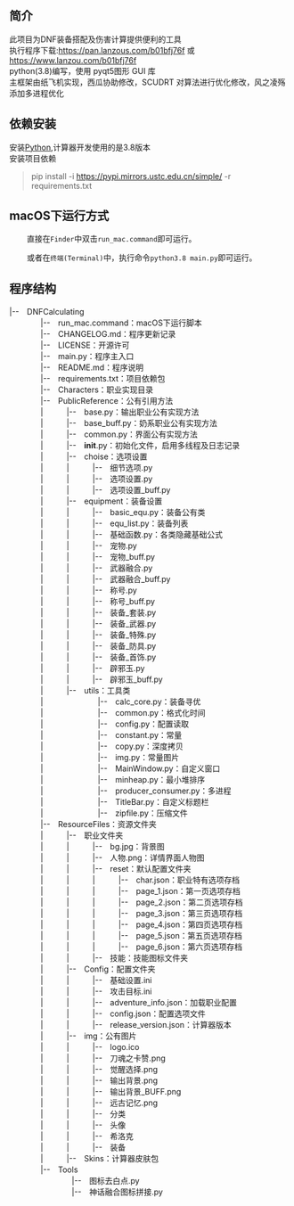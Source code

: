 ## 简介

此项目为DNF装备搭配及伤害计算提供便利的工具  
执行程序下载:https://pan.lanzous.com/b01bfj76f 或 https://www.lanzou.com/b01bfj76f  
python(3.8)编写，使用 pyqt5图形 GUI 库  
主框架由纸飞机实现，西瓜协助修改，SCUDRT 对算法进行优化修改，风之凌殇添加多进程优化  

## 依赖安装

安装[Python](https://www.python.org/),计算器开发使用的是3.8版本  
安装项目依赖  
> pip install -i https://pypi.mirrors.ustc.edu.cn/simple/ -r requirements.txt

<!-- ### 修改项目
* fork本项目
* 克隆(clone)你fork的项目到本地,如果clone速度太慢,可以在github.com后添加.cnpmjs.org,切换仓库,如
> 从  
> git clone https://github.com/wxh0402/DNFCalculating.git  
> 变成  
> git clone https://github.com.cnpmjs.org/wxh0402/DNFCalculating.git  
> 提示下载速度
* 新建分支并检出新分支,如
> git checkout -b ver0.1   -->

## macOS下运行方式

&#160; &#160; &#160; &#160; 直接在`Finder`中双击`run_mac.command`即可运行。

&#160; &#160; &#160; &#160; 或者在`终端(Terminal)`中，执行命令`python3.8 main.py`即可运行。


## 程序结构

|--　DNFCalculating  
　　　　|--　run_mac.command：macOS下运行脚本  
　　　　|--　CHANGELOG.md：程序更新记录  
　　　　|--　LICENSE：开源许可  
　　　　|--　main.py：程序主入口  
　　　　|--　README.md：程序说明  
　　　　|--　requirements.txt：项目依赖包  
　　　　|--　Characters：职业实现目录  
　　　　|--　PublicReference：公有引用方法  
　　　　|　　　|--　base.py：输出职业公有实现方法  
　　　　|　　　|--　base_buff.py：奶系职业公有实现方法  
　　　　|　　　|--　common.py：界面公有实现方法  
　　　　|　　　|--　__init__.py：初始化文件，启用多线程及日志记录  
　　　　|　　　|--　choise：选项设置  
　　　　|　　　|　　　|--　细节选项.py  
　　　　|　　　|　　　|--　选项设置.py  
　　　　|　　　|　　　|--　选项设置_buff.py  
　　　　|　　　|--　equipment：装备设置  
　　　　|　　　|　　　|--　basic_equ.py：装备公有类  
　　　　|　　　|　　　|--　equ_list.py：装备列表  
　　　　|　　　|　　　|--　基础函数.py：各类隐藏基础公式  
　　　　|　　　|　　　|--　宠物.py  
　　　　|　　　|　　　|--　宠物_buff.py  
　　　　|　　　|　　　|--　武器融合.py  
　　　　|　　　|　　　|--　武器融合_buff.py  
　　　　|　　　|　　　|--　称号.py  
　　　　|　　　|　　　|--　称号_buff.py  
　　　　|　　　|　　　|--　装备_套装.py  
　　　　|　　　|　　　|--　装备_武器.py  
　　　　|　　　|　　　|--　装备_特殊.py  
　　　　|　　　|　　　|--　装备_防具.py  
　　　　|　　　|　　　|--　装备_首饰.py  
　　　　|　　　|　　　|--　辟邪玉.py  
　　　　|　　　|　　　|--　辟邪玉_buff.py  
　　　　|　　　|--　utils：工具类  
　　　　|　　　　　　　|--　calc_core.py：装备寻优  
　　　　|　　　　　　　|--　common.py：格式化时间  
　　　　|　　　　　　　|--　config.py：配置读取  
　　　　|　　　　　　　|--　constant.py：常量  
　　　　|　　　　　　　|--　copy.py：深度拷贝  
　　　　|　　　　　　　|--　img.py：常量图片  
　　　　|　　　　　　　|--　MainWindow.py：自定义窗口  
　　　　|　　　　　　　|--　minheap.py：最小堆排序  
　　　　|　　　　　　　|--　producer_consumer.py：多进程  
　　　　|　　　　　　　|--　TitleBar.py：自定义标题栏  
　　　　|　　　　　　　|--　zipfile.py：压缩文件  
　　　　|--　ResourceFiles：资源文件夹  
　　　　|　　　|--　职业文件夹  
　　　　|　　　|　　　|--　bg.jpg：背景图  
　　　　|　　　|　　　|--　人物.png：详情界面人物图  
　　　　|　　　|　　　|--　reset：默认配置文件夹  
　　　　|　　　|　　　|　　　|--　char.json：职业特有选项存档  
　　　　|　　　|　　　|　　　|--　page_1.json：第一页选项存档  
　　　　|　　　|　　　|　　　|--　page_2.json：第二页选项存档  
　　　　|　　　|　　　|　　　|--　page_3.json：第三页选项存档  
　　　　|　　　|　　　|　　　|--　page_4.json：第四页选项存档  
　　　　|　　　|　　　|　　　|--　page_5.json：第五页选项存档  
　　　　|　　　|　　　|　　　|--　page_6.json：第六页选项存档   
　　　　|　　　|　　　|--　技能：技能图标文件夹  
　　　　|　　　|--　Config：配置文件夹  
　　　　|　　　|　　　|--　基础设置.ini  
　　　　|　　　|　　　|--　攻击目标.ini  
　　　　|　　　|　　　|--　adventure_info.json：加载职业配置  
　　　　|　　　|　　　|--　config.json：配置选项文件  
　　　　|　　　|　　　|--　release_version.json：计算器版本  
　　　　|　　　|--　img：公有图片  
　　　　|　　　|　　　|--　logo.ico  
　　　　|　　　|　　　|--　刀魂之卡赞.png  
　　　　|　　　|　　　|--　觉醒选择.png  
　　　　|　　　|　　　|--　输出背景.png  
　　　　|　　　|　　　|--　输出背景_BUFF.png  
　　　　|　　　|　　　|--　远古记忆.png  
　　　　|　　　|　　　|--　分类  
　　　　|　　　|　　　|--　头像  
　　　　|　　　|　　　|--　希洛克  
　　　　|　　　|　　　|--　装备  
　　　　|　　　|--　Skins：计算器皮肤包  
　　　　|--　Tools  
　　　　　　　　|--　图标去白点.py  
　　　　　　　　|--　神话融合图标拼接.py  
